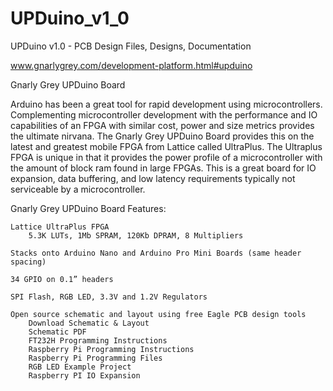 # UPDuino_v1_0
UPDuino v1.0 - PCB Design Files, Designs, Documentation

www.gnarlygrey.com/development-platform.html#upduino

Gnarly Grey UPDuino Board

Arduino has been a great tool for rapid development using microcontrollers. Complementing microcontroller development with the performance and IO capabilities of an FPGA with similar cost, power and size metrics provides the ultimate nirvana. The Gnarly Grey UPDuino Board provides this on the latest and greatest mobile FPGA from Lattice called UltraPlus. The Ultraplus FPGA is unique in that it provides the power profile of a microcontroller with the amount of block ram found in large FPGAs. This is a great board for IO expansion, data buffering, and low latency requirements typically not serviceable by a microcontroller.

Gnarly Grey UPDuino Board Features:

    Lattice UltraPlus FPGA
        5.3K LUTs, 1Mb SPRAM, 120Kb DPRAM, 8 Multipliers
        
    Stacks onto Arduino Nano and Arduino Pro Mini Boards (same header spacing)
    
    34 GPIO on 0.1” headers
    
    SPI Flash, RGB LED, 3.3V and 1.2V Regulators
    
    Open source schematic and layout using free Eagle PCB design tools
        Download Schematic & Layout
        Schematic PDF
        FT232H Programming Instructions
        Raspberry Pi Programming Instructions
        Raspberry Pi Programming Files
        RGB LED Example Project
        Raspberry PI IO Expansion


